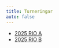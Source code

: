 ```yaml
---
title: Turneringar
auto: false
---
```


* [2025 RIO A](https://christernilsson.github.io/2025/013-FloatingBerger/?TITLE=RIO+2025+A&GAMES=1&ROUNDS=9&SORT=0&ONE=1&BALANCE=1&p=1771+Onni+Aikio&p=1607+Helge+Bergstr%C3%B6m&p=1542+Jonas+H%C3%B6k&p=1679+Lars+Johansson&p=1600+Per+Eriksson&p=1631+Christer+Nilsson&p=1699+Per+Hamnstr%C3%B6m&p=1504+Thomas+Paulin&p=1706+Abbas+Razavi&p=1582+Jouko+Liistamo&r1=101x1&r2=0r010&r3=10011&r4=01001&r5=01111&r6=rxxr1&r7=11100&r8=xx01x&r9=0rxx0)
* [2025 RIO B](https://christernilsson.github.io/2025/013-FloatingBerger/?TITLE=RIO+2025+B&GAMES=2&ROUNDS=9&SORT=0&ONE=1&BALANCE=0&p=1504+Thomas+Paulin&p=1773+Per+Eriksson&p=1676+Onni+Aikio&p=1600+Roland+Eriksson&p=1598+Helge+Bergstr%C3%B6m&p=1666+Abbas+Razavi&p=1621+Jouko+Liistamo&p=1570+Per+Hamnstr%C3%B6m&p=1700+Christer+Nilsson&r1=011x&r2=r00x&r15=xx0x&r16=xx1x) 